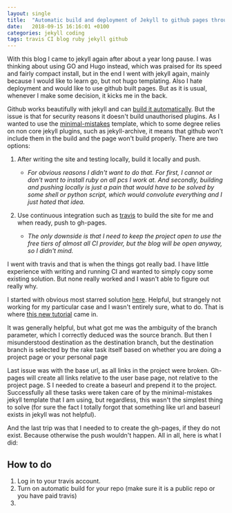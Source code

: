 ```yaml
---
layout: single
title:  "Automatic build and deployment of Jekyll to github pages through Travis CI"
date:   2018-09-15 16:16:01 +0100
categories: jekyll coding
tags: travis CI blog ruby jekyll github
---
```

With this blog I came to jekyll again after about a year long pause. I was thinking about using GO and Hugo instead, which was praised for its speed and fairly compact install, but in the end I went with jekyll again, mainly because I would like to learn go, but not hugo templating. Also I hate deployment and would like to use github built pages. But as it is usual, whenever I make some decision, it kicks me in the back.

Github works beautifully with jekyll and can [build it automatically](https://help.github.com/articles/using-jekyll-as-a-static-site-generator-with-github-pages/). But the issue is that for security reasons it doesn't build unauthorised plugins. As I wanted to use the [minimal-mistakes](https://mmistakes.github.io/minimal-mistakes/about/) template, which to some degree relies on non core jekyll plugins, such as jekyll-archive, it means that github won't include them in the build and the page won't build properly. There are two options:

1. After writing the site and testing locally, build it locally and push.
	- *For obvious reasons I didn't want to do that. For first, I cannot or don't want to install ruby on all pcs I work at. And secondly, building and pushing locally is just a pain that would have to be solved by some shell or python script, which would convolute everything and I just hated that idea.*

2. Use continuous integration such as [travis](https://travis-ci.org/) to build the site for me and when ready, push to gh-pages.
	- *The only downside is that I need to keep the project open to use the free tiers of almost all CI provider, but the blog will be open anyway, so I didn't mind.*

I went with travis and that is when the things got really bad. I have little experience with writing and running CI and wanted to simply copy some existing solution. But none really worked and I wasn't able to figure out really why.

I started with obvious most starred solution [here](https://github.com/mfenner/jekyll-travis). Helpful, but strangely not working for my particular case and I wasn't entirely sure, what to do. That is where [this new tutorial](
https://stanko.github.io/travis-jekyll-and-github-pages/) came in.

It was generally helpful, but what got me was the ambiguity of the branch parameter, which I correctly deduced was the source branch. But then I misunderstood destination as the destination branch, but the destination branch is selected by the rake task itself based on whether you are doing a project page or your personal page

Last issue was with the base url, as all links in the project were broken. Gh-pages will create all links relative to the user base page, not relative to the project page. S I needed to create a baseurl and prepend it to the project. Successfully all these tasks were taken care of  by the minimal-mistakes jekyll template that I am using, but regardless, this wasn't the simplest thing to solve (for sure the fact I totally forgot that something like url and baseurl exists in jekyll was not helpful).

And the last trip was that I needed to to create the gh-pages, if they do not exist. Because otherwise the push wouldn't happen. All in all, here is what I did:

## How to do
1. Log in to your travis account.
2. Turn on automatic build for your repo (make sure it is a public repo or you have paid travis)
3.
